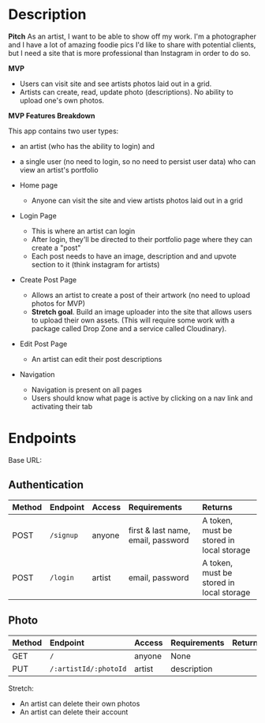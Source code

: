 # Description

**Pitch**
As an artist, I want to be able to show off my work. I'm a photographer and I have a lot of amazing foodie pics I'd like to share with potential clients, but I need a site that is more professional than Instagram in order to do so.

**MVP**

- Users can visit site and see artists photos laid out in a grid.
- Artists can create, read, update photo (descriptions). No ability to upload one's own photos.

**MVP Features Breakdown**

This app contains two user types:

- an artist (who has the ability to login) and
- a single user (no need to login, so no need to persist user data) who can view an artist's portfolio

- Home page
  - Anyone can visit the site and view artists photos laid out in a grid
- Login Page
  - This is where an artist can login
  - After login, they'll be directed to their portfolio page where they can create a "post"
  - Each post needs to have an image, description and and upvote section to it (think instagram for artists)
- Create Post Page
  - Allows an artist to create a post of their artwork (no need to upload photos for MVP)
  - **Stretch goal**. Build an image uploader into the site that allows users to upload their own assets. (This will require some work with a package called Drop Zone and a service called Cloudinary).
- Edit Post Page
  - An artist can edit their post descriptions
- Navigation
  - Navigation is present on all pages
  - Users should know what page is active by clicking on a nav link and activating their tab


# Endpoints

Base URL: 

## Authentication
| Method | Endpoint  | Access | Requirements                       | Returns                               |
| :---   | :---      | :---   | :---                               | :---                                  |
| POST   | `/signup` | anyone | first & last name, email, password | A token, must be stored in local storage |
| POST   | `/login`  | artist | email, password                 | A token, must be stored in local storage |

## Photo
| Method | Endpoint              | Access  | Requirements  | Returns |
| :---   | :---                  | :---    | :---          | :--     |
| GET    |  `/`                  | anyone  | None          |         |
| PUT    | `/:artistId/:photoId` | artist  | description   |         |


Stretch:
- An artist can delete their own photos
- An artist can delete their account

